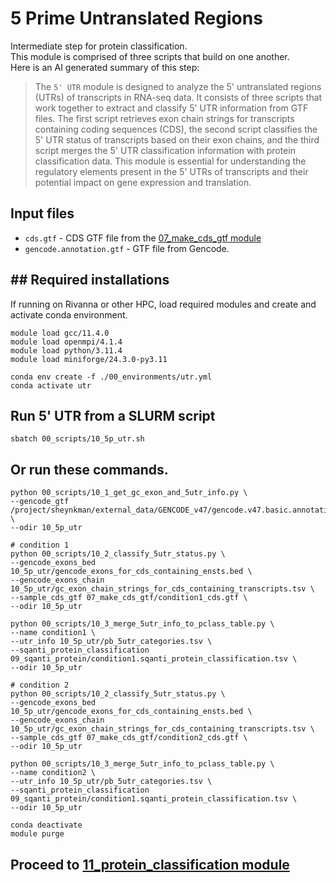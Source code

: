 # 5 Prime Untranslated Regions
Intermediate step for protein classification. <br />
This module is comprised of three scripts that build on one another. <br />
Here is an AI generated summary of this step: <br />
> The `5' UTR` module is designed to analyze the 5' untranslated regions (UTRs) of transcripts in RNA-seq data. It consists of three scripts that work together to extract and classify 5' UTR information from GTF files. The first script retrieves exon chain strings for transcripts containing coding sequences (CDS), the second script classifies the 5' UTR status of transcripts based on their exon chains, and the third script merges the 5' UTR classification information with protein classification data. This module is essential for understanding the regulatory elements present in the 5' UTRs of transcripts and their potential impact on gene expression and translation.
## Input files
- `cds.gtf` - CDS GTF file from the [07_make_cds_gtf module](https://github.com/efwatts/LRP_Troubleshooting/tree/main/07_make_cds_gtf)
- `gencode.annotation.gtf` - GTF file from Gencode. <br />
## ## Required installations
If running on Rivanna or other HPC, load required modules and create and activate conda environment. <br />
```
module load gcc/11.4.0
module load openmpi/4.1.4
module load python/3.11.4
module load miniforge/24.3.0-py3.11

conda env create -f ./00_environments/utr.yml
conda activate utr
```

## Run 5' UTR from a SLURM script
```
sbatch 00_scripts/10_5p_utr.sh
```
## Or run these commands.
```
python 00_scripts/10_1_get_gc_exon_and_5utr_info.py \
--gencode_gtf /project/sheynkman/external_data/GENCODE_v47/gencode.v47.basic.annotation.gtf \
--odir 10_5p_utr

# condition 1
python 00_scripts/10_2_classify_5utr_status.py \
--gencode_exons_bed 10_5p_utr/gencode_exons_for_cds_containing_ensts.bed \
--gencode_exons_chain 10_5p_utr/gc_exon_chain_strings_for_cds_containing_transcripts.tsv \
--sample_cds_gtf 07_make_cds_gtf/condition1_cds.gtf \
--odir 10_5p_utr 

python 00_scripts/10_3_merge_5utr_info_to_pclass_table.py \
--name condition1 \
--utr_info 10_5p_utr/pb_5utr_categories.tsv \
--sqanti_protein_classification 09_sqanti_protein/condition1.sqanti_protein_classification.tsv \
--odir 10_5p_utr

# condition 2
python 00_scripts/10_2_classify_5utr_status.py \
--gencode_exons_bed 10_5p_utr/gencode_exons_for_cds_containing_ensts.bed \
--gencode_exons_chain 10_5p_utr/gc_exon_chain_strings_for_cds_containing_transcripts.tsv \
--sample_cds_gtf 07_make_cds_gtf/condition2_cds.gtf \
--odir 10_5p_utr 

python 00_scripts/10_3_merge_5utr_info_to_pclass_table.py \
--name condition2 \
--utr_info 10_5p_utr/pb_5utr_categories.tsv \
--sqanti_protein_classification 09_sqanti_protein/condition1.sqanti_protein_classification.tsv \
--odir 10_5p_utr

conda deactivate
module purge
```
## Proceed to [11_protein_classification module](https://github.com/efwatts/LRP_Troubleshooting/tree/main/11_protein_classification)
